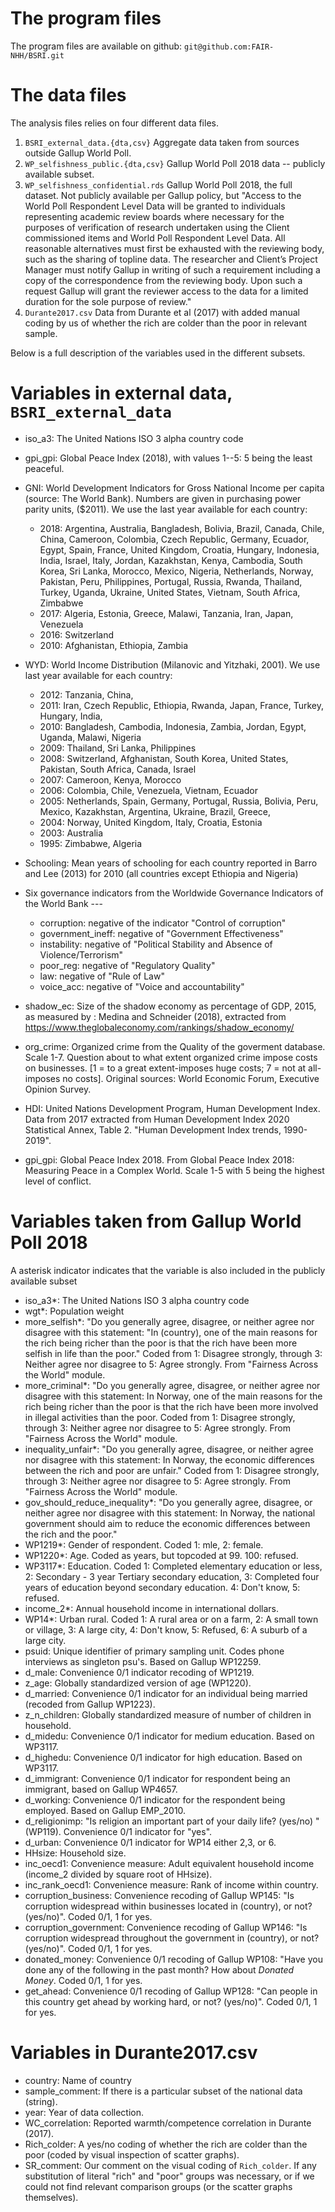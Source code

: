 # The program files

The program files are available on github: `git@github.com:FAIR-NHH/BSRI.git`

# The data files

The analysis files relies on four different data files. 

1. `BSRI_external_data.{dta,csv}` Aggregate data taken from sources outside Gallup World Poll.
2. `WP_selfishness_public.{dta,csv}` Gallup World Poll 2018 data -- publicly available subset.
3. `WP_selfishness_confidential.rds` Gallup World Poll 2018, the full dataset. Not publicly available per 
   Gallup policy, but "Access to the World Poll Respondent Level Data will be granted to individuals
representing academic review    boards where necessary for the purposes of
verification of research undertaken using the Client    commissioned items and
World Poll Respondent Level Data. All reasonable alternatives must first be
exhausted with the reviewing body, such as the sharing of topline data. The
researcher and Client’s Project Manager must notify Gallup in writing of such a
requirement including a copy of the correspondence from the reviewing body.
Upon such a request Gallup will grant the reviewer access to the data for a
limited duration for the sole purpose of review."
4. `Durante2017.csv` Data from Durante et al (2017) with added manual coding by us of whether the rich are colder than the poor in relevant sample.


Below is a full description of the variables
used in the different subsets. 


# Variables in external data, `BSRI_external_data`

- iso_a3: The United Nations ISO 3 alpha country code 
- gpi_gpi: Global Peace Index (2018), with values 1--5: 5 being the least peaceful. 
- GNI: World Development Indicators for Gross National Income per capita (source: The World Bank). Numbers are given in purchasing power parity units, ($2011). We use the last year available for each country:
  - 2018: Argentina, Australia, Bangladesh, Bolivia, Brazil, Canada, Chile, China, Cameroon, Colombia, Czech Republic, Germany, Ecuador, Egypt, Spain, France, United Kingdom, Croatia, Hungary, Indonesia, India, Israel, Italy, Jordan, Kazakhstan, Kenya, Cambodia, South Korea, Sri Lanka, Morocco, Mexico, Nigeria, Netherlands, Norway, Pakistan, Peru, Philippines, Portugal, Russia, Rwanda, Thailand, Turkey, Uganda, Ukraine, United States, Vietnam, South Africa, Zimbabwe
  - 2017: Algeria, Estonia, Greece, Malawi, Tanzania, Iran, Japan, Venezuela        
  - 2016: Switzerland  
  - 2010: Afghanistan, Ethiopia, Zambia

- WYD: World Income Distribution (Milanovic and Yitzhaki, 2001). We use last year available for each country:
    - 2012: Tanzania, China, 
    - 2011: Iran, Czech Republic, Ethiopia, Rwanda, Japan, France, Turkey, Hungary, India, 
    - 2010: Bangladesh, Cambodia, Indonesia, Zambia, Jordan, Egypt, Uganda, Malawi, Nigeria
    - 2009: Thailand, Sri Lanka, Philippines  
    - 2008: Switzerland, Afghanistan, South Korea, United States, Pakistan, South Africa, Canada, Israel
    - 2007: Cameroon, Kenya, Morocco
    - 2006: Colombia, Chile, Venezuela, Vietnam, Ecuador
    - 2005: Netherlands, Spain, Germany, Portugal, Russia, Bolivia, Peru, Mexico, Kazakhstan, Argentina, Ukraine, Brazil, Greece, 
    - 2004: Norway, United Kingdom, Italy, Croatia, Estonia
    - 2003: Australia 
    - 1995: Zimbabwe, Algeria
- Schooling: Mean years of schooling for each country reported in Barro and Lee (2013) for 2010 (all countries except Ethiopia and Nigeria) 
- Six governance indicators from the Worldwide Governance Indicators of the World Bank ---
    - corruption: negative of the indicator "Control of corruption"
    - government_ineff: negative of "Government Effectiveness"
    - instability: negative of "Political Stability and Absence of Violence/Terrorism"
  - poor_reg: negative of "Regulatory Quality"
  - law: negative of "Rule of Law"
  - voice_acc: negative of "Voice and accountability"
- shadow_ec:  Size of the shadow economy as percentage of GDP, 2015, as measured by : Medina and Schneider (2018), extracted from https://www.theglobaleconomy.com/rankings/shadow_economy/ 
- org_crime: Organized crime from the Quality of the goverment database. Scale 1-7. Question about to what extent organized crime impose costs on businesses. [1 = to a great extent-imposes huge costs; 7 = not at all-imposes no costs]. Original sources: World Economic Forum, Executive Opinion Survey.
- HDI: United Nations Development Program, Human Development Index. Data from 2017 extracted from Human Development Index 2020 Statistical Annex, Table 2. "Human Development Index trends, 1990-2019".
- gpi_gpi: Global Peace Index 2018. From Global Peace Index 2018: Measuring Peace in a Complex World. Scale 1-5 with 5 being the highest level of conflict.

# Variables taken from Gallup World Poll 2018
A asterisk indicator indicates that the variable is also included in the publicly available subset

- iso_a3*: The United Nations ISO 3 alpha country code 
- wgt*: Population weight
- more_selfish*: "Do you generally agree, disagree, or neither agree nor disagree with
 this statement: "In (country), one of the main reasons for the rich being
 richer than the poor is that the rich have been more selfish in life
 than the poor." Coded from 1: Disagree strongly,
 through 3: Neither agree nor disagree to 5: Agree strongly. From "Fairness Across the World" module.
 - more_criminal*: "Do you generally agree, disagree, or neither agree nor disagree with
this statement: In Norway, one of the main reasons for the rich being
richer than the poor is that the rich have been more involved in
illegal activities than the poor. Coded from 1: Disagree strongly,
 through 3: Neither agree nor disagree to 5: Agree strongly. From "Fairness Across the World" module.
- inequality_unfair*: "Do you generally agree, disagree, or neither agree nor disagree with
this statement: In Norway, the economic differences between the rich
and poor are unfair."  Coded from 1: Disagree strongly,
 through 3: Neither agree nor disagree to 5: Agree strongly. From "Fairness Across the World" module.
- gov_should_reduce_inequality*: "Do you generally agree, disagree, or neither agree nor disagree with
this statement: In Norway, the national government should aim to
reduce the economic differences between the rich and the poor." 
- WP1219*: Gender of respondent. Coded 1: mle, 2: female. 
- WP1220*: Age. Coded as years, but topcoded at 99. 100: refused.
- WP3117*: Education. Coded 1: Completed elementary education or less, 2: Secondary - 3 year Tertiary secondary education, 3: Completed four years of education beyond secondary education. 4: Don't know, 5: refused.
- income_2*: Annual household income in international dollars.
- WP14*: Urban rural. Coded 1: A rural area or on a farm, 2:  A small town or village, 3: A large city, 4: Don't know, 5: Refused, 6:  A suburb of a large city.
- psuid: Unique identifier of primary sampling unit. Codes phone interviews as singleton psu's. Based on Gallup WP12259.
- d_male: Convenience 0/1 indicator recoding of WP1219.
- z_age: Globally standardized version of age (WP1220).
- d_married: Convenience 0/1 indicator for an individual being married (recoded from Gallup WP1223).
- z_n_children: Globally standardized measure of number of children in household.
- d_midedu: Convenience 0/1 indicator for medium education. Based on WP3117.
- d_highedu: Convenience 0/1 indicator for high education. Based on WP3117.
- d_immigrant: Convenience 0/1 indicator for respondent being an immigrant, based on Gallup WP4657.
- d_working: Convenience 0/1 indicator for the respondent being employed. Based on Gallup EMP_2010.
- d_religionimp: "Is religion an important part of your daily life? (yes/no) " (WP119). Convenience 0/1 indicator for "yes".
- d_urban: Convenience 0/1 indicator for WP14 either 2,3, or 6.
- HHsize: Household size.
- inc_oecd1: Convenience measure: Adult equivalent household income (income_2 divided by square root of HHsize).
- inc_rank_oecd1: Convenience measure: Rank of income within country.
- corruption_business: Convenience recoding of Gallup WP145: "Is corruption widespread within businesses located in (country), or not? (yes/no)". Coded 0/1, 1 for yes.
- corruption_government: Convenience recoding of Gallup WP146: "Is corruption widespread throughout the government in (country), or not?
 (yes/no)". Coded 0/1, 1 for yes.
- donated_money: Convenience 0/1 recoding of Gallup WP108: "Have you done any of the following in the past month? How about *Donated Money*. Coded 0/1, 1 for yes.
- get_ahead: Convenience 0/1 recoding of Gallup WP128: "Can people in this country get ahead by working hard, or not? (yes/no)". Coded 0/1, 1 for yes.

# Variables in Durante2017.csv

- country: Name of country
- sample_comment: If there is a particular subset of the national data (string).
- year: Year of data collection.
- WC_correlation: Reported warmth/competence correlation in Durante (2017).
- Rich_colder: A yes/no coding of whether the rich are colder than the poor (coded by visual inspection of scatter graphs).
- SR_comment: Our comment on the visual coding of `Rich_colder`. If any substitution of literal "rich" and "poor" groups was necessary, or if we could not find relevant comparison groups (or the scatter graphs themselves).